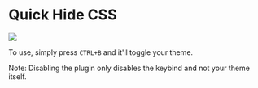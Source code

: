 # Quick Hide CSS
[<img src="https://img.shields.io/badge/EnhancedDiscord%20Plugin-Click%20to%20Download-red.svg?longCache=true&style=flat-square&logo=discord">](http://35.185.30.35:3000/dd?url=https://raw.githubusercontent.com/jakuski/ed_plugins/master/QuickHideCSS/QuickHideCSS.js)

To use, simply press `CTRL+B` and it'll toggle your theme.

Note: Disabling the plugin only disables the keybind and not your theme itself.
